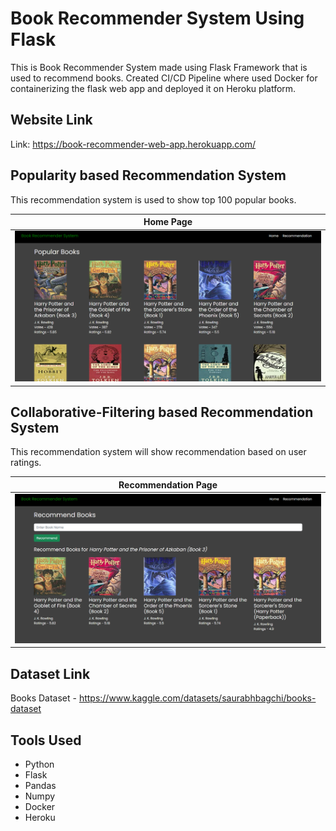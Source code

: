 # Book Recommender System Using Flask
This is Book Recommender System made using Flask Framework that is used to recommend books. Created CI/CD Pipeline where used Docker for containerizing the flask web app and deployed it on Heroku platform.

## Website Link
Link: https://book-recommender-web-app.herokuapp.com/

## Popularity based Recommendation System
This recommendation system is used to show top 100 popular books.<br>
<table>
    <thead>
        <tr>
            <th>Home Page</th>
        </tr>
    </thead>
    <tbody>
        <tr>
            <td><img src="image/img-1.png" alt="Book Image"></td>
        </tr>
    </tbody>
</table>

## Collaborative-Filtering based Recommendation System
This recommendation system will show recommendation based on user ratings.<br>
<table>
    <thead>
        <tr>
            <th>Recommendation Page</th>
        </tr>
    </thead>
    <tbody>
        <tr>
            <td><img src="image/img-2.png" alt="Book Image"></td>
        </tr>
    </tbody>
</table>

## Dataset Link
Books Dataset - https://www.kaggle.com/datasets/saurabhbagchi/books-dataset

## Tools Used
- Python
- Flask
- Pandas
- Numpy
- Docker
- Heroku